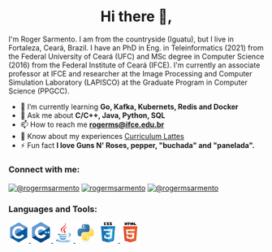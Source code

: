 <h1 align="center">Hi there 👋,</h1>

I'm Roger Sarmento. I am from the countryside (Iguatu), but I live in Fortaleza, Ceará, Brazil. I have an PhD in Eng. in Teleinformatics (2021) from the Federal University of Ceará (UFC) and MSc degree in Computer Science (2016) from the Federal Institute of Ceará (IFCE). I'm currently an associate professor at IFCE and researcher at the Image Processing and Computer Simulation Laboratory (LAPISCO) at the Graduate Program in Computer Science (PPGCC).

- 🌱 I’m currently learning **Go, Kafka, Kubernets, Redis and Docker**
- 💬 Ask me about **C/C++, Java, Python, SQL**
- 📫 How to reach me **rogerms@ifce.edu.br**
- 📄 Know about my experiences [Curriculum Lattes](http://lattes.cnpq.br/4112303270543638)
- ⚡ Fun fact **I love Guns N' Roses, pepper, "buchada" and "panelada".**

<h3 align="left">Connect with me:</h3>
<p align="left">
<a href="https://dev.to/@rogermsarmento" target="blank"><img align="center" src="https://raw.githubusercontent.com/rahuldkjain/github-profile-readme-generator/master/src/images/icons/Social/devto.svg" alt="@rogermsarmento" height="30" width="40" /></a>
<a href="https://linkedin.com/in/rogermsarmento" target="blank"><img align="center" src="https://raw.githubusercontent.com/rahuldkjain/github-profile-readme-generator/master/src/images/icons/Social/linked-in-alt.svg" alt="rogermsarmento" height="30" width="40" /></a>
<a href="https://medium.com/@rogermsarmento" target="blank"><img align="center" src="https://raw.githubusercontent.com/rahuldkjain/github-profile-readme-generator/master/src/images/icons/Social/medium.svg" alt="@rogermsarmento" height="30" width="40" /></a>
</p>

<h3 align="left">Languages and Tools:</h3>
<p align="left"> <a href="https://www.cprogramming.com/" target="_blank" rel="noreferrer"> <img src="https://raw.githubusercontent.com/devicons/devicon/master/icons/c/c-original.svg" alt="c" width="40" height="40"/> </a> <a href="https://www.w3schools.com/cpp/" target="_blank" rel="noreferrer"> <img src="https://raw.githubusercontent.com/devicons/devicon/master/icons/cplusplus/cplusplus-original.svg" alt="cplusplus" width="40" height="40"/> <a href="https://www.java.com" target="_blank" rel="noreferrer"> <img src="https://raw.githubusercontent.com/devicons/devicon/master/icons/java/java-original.svg" alt="java" width="40" height="40"/> </a>  <img src="https://raw.githubusercontent.com/devicons/devicon/master/icons/python/python-original.svg" alt="python" width="40" height="40"/> </a> 
</a> <a href="https://www.w3schools.com/css/" target="_blank" rel="noreferrer"> <img src="https://raw.githubusercontent.com/devicons/devicon/master/icons/css3/css3-original-wordmark.svg" alt="css3" width="40" height="40"/> </a> <a href="https://www.w3.org/html/" target="_blank" rel="noreferrer"> <img src="https://raw.githubusercontent.com/devicons/devicon/master/icons/html5/html5-original-wordmark.svg" alt="html5" width="40" height="40"/> </a> 
</p>

